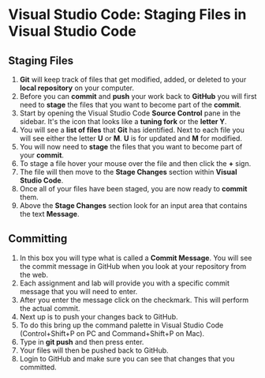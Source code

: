 # Visual Studio Code: Staging Files in Visual Studio Code

## Staging Files

1. **Git** will keep track of files that get modified, added, or deleted to your **local repository** on your computer.
2. Before you can **commit** and **push** your work back to **GitHub** you will first need to **stage** the files that you want to become part of the **commit**.
3. Start by opening the Visual Studio Code **Source Control** pane in the sidebar. It's the icon that looks like a **tuning fork** or the **letter Y**.
4. You will see a **list of files** that **Git** has identified. Next to each file you will see either the letter **U** or **M**. **U** is for updated and **M** for modified.
5. You will now need to **stage** the files that you want to become part of your **commit**.
6. To stage a file hover your mouse over the file and then click the **+** sign.
7. The file will then move to the **Stage Changes** section within **Visual Studio Code**.
8. Once all of your files have been staged, you are now ready to **commit** them.
9. Above the **Stage Changes** section look for an input area that contains the text **Message**.

## Committing 

1. In this box you will type what is called a **Commit Message**. You will see the commit message in GitHub when you look at your repository from the web.
2. Each assignment and lab will provide you with a specific commit message that you will need to enter.
3. After you enter the message click on the checkmark. This will perform the actual commit.
4. Next up is to push your changes back to GitHub.
5. To do this bring up the command palette in Visual Studio Code (Control+Shift+P on PC and Command+Shift+P on Mac).
6. Type in **git push** and then press enter.
7. Your files will then be pushed back to GitHub.
8. Login to GitHub and make sure you can see that changes that you committed. 